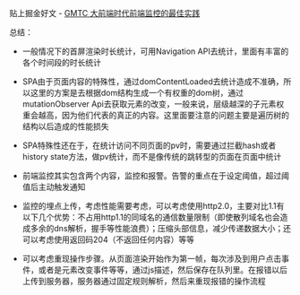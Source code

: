 

贴上掘金好文 - [GMTC 大前端时代前端监控的最佳实践](https://juejin.cn/post/6844903629573324807)


总结：
* 一般情况下的首屏渲染时长统计，可用Navigation API去统计，里面有丰富的各个时间段的时长统计

* SPA由于页面内容的特殊性，通过domContentLoaded去统计造成不准确，所以这里的方案是去根据dom结构生成一个有权重的dom树，通过mutationObserver Api去获取元素的改变，一般来说，层级越深的子元素权重会越高，因为他们代表的真正的内容。这里面要注意的问题主要是遍历树的结构以后造成的性能损失

* SPA特殊性还在于，在统计访问不同页面的pv时，需要通过拦截hash或者history state方法，做pv统计，而不是像传统的跳转型的页面在页面中统计

* 前端监控其实包含两个内容，监控和报警。告警的重点在于设定阈值，超过阈值后主动触发通知

* 监控的埋点上传，考虑性能需要考虑，可以考虑使用http2.0，主要对比1.1有以下几个优势：不占用http1.1的同域名的通信数量限制（即使散列域名也会造成多余的dns解析，握手等性能浪费）；压缩头部信息，减少传递数据大小；还可以考虑使用返回码204（不返回任何内容）等等

* 可以考虑重现操作步骤。从页面渲染开始作为第一帧，每次涉及到用户点击事件，或者是元素改变事件等等，通过js描述，然后保存在队列里。在报错以后上传到服务器，服务器通过固定规则解析，然后来重现报错的操作流程